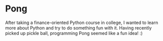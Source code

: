 # Pong
After taking a finance-oriented Python course in college, I wanted to learn more about Python and try to do something fun with it. Having recently picked up pickle ball, programming Pong seemed like a fun idea! :)
